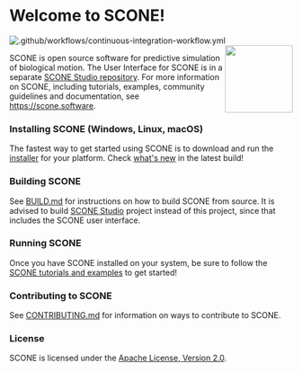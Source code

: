 # Welcome to SCONE!
![.github/workflows/continuous-integration-workflow.yml](https://github.com/opensim-org/SCONE/workflows/.github/workflows/continuous-integration-workflow.yml/badge.svg)
<img align="right" height="120" src="https://github.com/opensim-org/SCONE/blob/master/resources/ui/scone_logo_notext.png">

SCONE is open source software for predictive simulation of biological motion. The User Interface for SCONE is in a separate [SCONE Studio repository](https://github.com/tgeijten/scone-studio). For more information on SCONE, including tutorials, examples, community guidelines and documentation, see https://scone.software.

### Installing SCONE (Windows, Linux, macOS)

The fastest way to get started using SCONE is to download and run the [installer](https://scone.software/doku.php?id=install) for your platform. Check [what's new](https://scone.software/doku.php?id=changes) in the latest build!

### Building SCONE

See [BUILD.md](BUILD.md) for instructions on how to build SCONE from source. It is advised to build [SCONE Studio](https://github.com/tgeijten/scone-studio) project instead of this project, since that includes the SCONE user interface.

### Running SCONE

Once you have SCONE installed on your system, be sure to follow the [SCONE
tutorials and examples](https://scone.software/doku.php?id=tutorials:start) to
get started!

### Contributing to SCONE

See [CONTRIBUTING.md](CONTRIBUTING.md) for information on ways to contribute to
SCONE.

### License

SCONE is licensed under the [Apache License, Version 2.0](https://www.apache.org/licenses/LICENSE-2.0).
